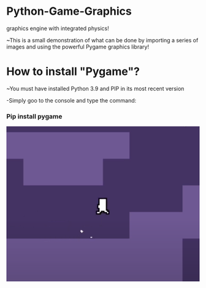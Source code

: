 # Python-Game-Graphics
graphics engine with integrated physics!

~This is a small demonstration of what can be done by importing a series of images and using the powerful Pygame graphics library!

# How to install "Pygame"?
~You must have installed Python 3.9 and PIP in its most recent version

-Simply goo to the console and type the command:
### Pip install pygame

![alt text](https://raw.githubusercontent.com/Noodle-Dev/Python-Game-Graphics/main/Demostrarion/GameDemo.png)

